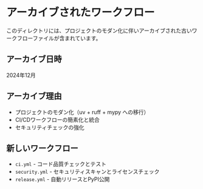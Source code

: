 # アーカイブされたワークフロー

このディレクトリには、プロジェクトのモダン化に伴いアーカイブされた古いワークフローファイルが含まれています。

## アーカイブ日時
2024年12月

## アーカイブ理由
- プロジェクトのモダン化（uv + ruff + mypy への移行）
- CI/CDワークフローの簡素化と統合
- セキュリティチェックの強化

## 新しいワークフロー
- `ci.yml` - コード品質チェックとテスト
- `security.yml` - セキュリティスキャンとライセンスチェック  
- `release.yml` - 自動リリースとPyPI公開